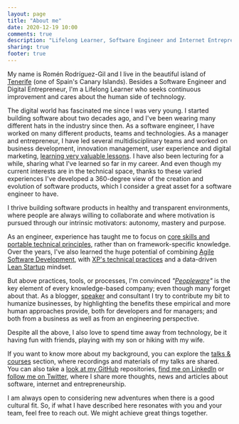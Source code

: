 ```yaml
---
layout: page
title: "About me"
date: 2020-12-19 10:00
comments: true
description: "Lifelong Learner, Software Engineer and Internet Entrepreneur. In this blog I publish my thoughts, experiments and ideas about software, internet and entrepreneurship. Looking at peopleware, the human side of technology."
sharing: true
footer: true
---
```


  <p>My name is Romén Rodríguez-Gil and I live in the beautiful island of <a href="http://en.wikipedia.org/wiki/Tenerife">Tenerife</a> (one of Spain's Canary Islands). Besides a Software Engineer and Digital Entrepreneur, I'm a Lifelong Learner who seeks continuous improvement and cares about the human side of technology.</p>

  <p>The digital world has fascinated me since I was very young. I started building software about two decades ago, and I've been wearing many different hats in the industry since then. As a software engineer, I have worked on many different products, teams and technologies. As a manager and entrepreneur, I have led several multidisciplinary teams and worked on business development, innovation management, user experience and digital marketing, <a href="https://www.romenrg.com/blog/2015/03/17/10-plus-1-valuable-lessons-i-learned-from-my-failed-startup/">learning very valuable lessons</a>. I have also been lecturing for a while, sharing what I've learned so far in my career. And even though my current interests are in the technical space, thanks to these varied experiences I've developed a 360-degree view of the creation and evolution of software products, which I consider a great asset for a software engineer to have.</p>

  <p>I thrive building software products in healthy and transparent environments, where people are always willing to collaborate and where motivation is pursued through our intrinsic motivators: autonomy, mastery and purpose.</p>

  <p>As an engineer, experience has taught me to focus on <a href="https://www.romenrg.com/blog/2018/12/29/what-makes-a-great-software-engineer/">core skills and portable technical principles</a>, rather than on framework-specific knowledge. Over the years, I've also learned the huge potential of combining <a href="https://www.romenrg.com/blog/2015/09/28/why-asking-developers-for-time-estimates-in-software-projects-is-a-terrible-idea-and-how-to-bypass-it-with-scrum/">Agile Software Development</a>, with <a href="http://www.extremeprogramming.org/rules.html">XP's technical practices</a> and a data-driven <a href="http://theleanstartup.com/">Lean Startup</a> mindset.</p>

  <p> But above practices, tools, or processes, I'm convinced <em>"<a href="https://www.amazon.com/Peopleware-Productive-Projects-Teams-3rd/dp/0321934113/ref=pd_lpo_sbs_14_t_0?_encoding=UTF8&psc=1&refRID=F07A2E2YJ4AQ5JZQRK5B">Peopleware</a>"</em> is the key element of every knowledge-based company; even though many forget about that. As a blogger, <a href="https://www.romenrg.com/talks/">speaker</a> and consultant I try to contribute my bit to humanize businesses, by highlighting the benefits these empirical and more human approaches provide, both for developers and for managers; and both from a business as well as from an engineering perspective.</p>

  <p>Despite all the above, I also love to spend time away from technology, be it having fun with friends, playing with my son or hiking with my wife.</p>

  <p>If you want to know more about my background, you can explore the <a href="https://www.romenrg.com/talks/">talks & courses</a> section, where recordings and materials of my talks are shared. You can also take a <a href="https://github.com/romenrg">look at my GitHub</a> repositories, <a href="http://www.linkedin.com/in/romenrg/en"LinkedIn>find me on LinkedIn</a> or <a href="http://www.twitter.com/romenrg">follow me on Twitter</a>, where I share more thoughts, news and articles about software, internet and entrepreneurship.</p>

  <p> I am always open to considering new adventures when there is a good cultural fit. So, if what I have described here resonates with you and your team, feel free to reach out. We might achieve great things together.</p>
